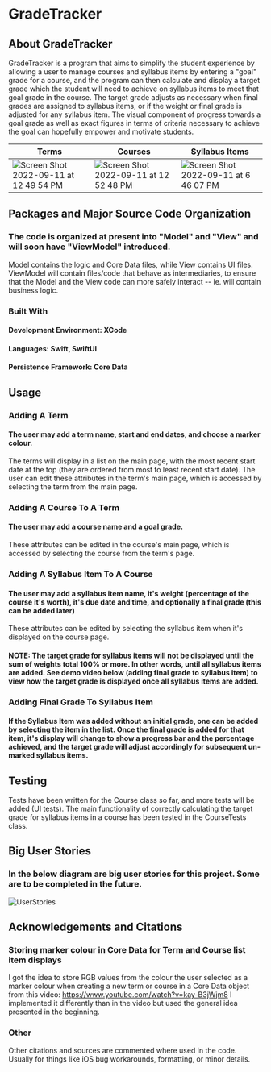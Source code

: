 #  GradeTracker

## About GradeTracker
GradeTracker is a program that aims to simplify the student experience by allowing a user to manage courses and syllabus items by entering a "goal" grade for a course, and the program can then calculate and display a target grade which the student will need to achieve on syllabus items to meet that goal grade in the course. The target grade adjusts as necessary when final grades are assigned to syllabus items, or if the weight or final grade is adjusted for any syllabus item.
The visual component of progress towards a goal grade as well as exact figures in terms of criteria necessary to achieve the goal can hopefully empower and motivate students.

| Terms | Courses | Syllabus Items |
| ---- | ---- | ---- |
| ![Screen Shot 2022-09-11 at 12 49 54 PM](https://user-images.githubusercontent.com/84199502/189553635-0d4d2a0e-5203-4faf-a5cf-5f52f1dac5de.png) | ![Screen Shot 2022-09-11 at 12 52 48 PM](https://user-images.githubusercontent.com/84199502/189553649-43ca072a-eb96-4865-87db-117a2fc445ca.png) | ![Screen Shot 2022-09-11 at 6 46 07 PM](https://user-images.githubusercontent.com/84199502/189554045-426c31fe-f2b1-46ed-89a7-c5e981f90a3d.png) |

## Packages and Major Source Code Organization 
### The code is organized at present into "Model" and "View" and will soon have "ViewModel" introduced. 
Model contains the logic and Core Data files, while View contains UI files. ViewModel will contain files/code that behave as intermediaries, to ensure that the Model and the View code can more safely interact -- ie. will contain business logic.

### Built With
#### Development Environment: XCode
#### Languages: Swift, SwiftUI
#### Persistence Framework: Core Data

## Usage 
### Adding A Term
#### The user may add a term name, start and end dates, and choose a marker colour.
The terms will display in a list on the main page, with the most recent start date at the top (they are ordered from most to least recent start date).
The user can edit these attributes in the term's main page, which is accessed by selecting the term from the main page.

### Adding A Course To A Term
#### The user may add a course name and a goal grade.
These attributes can be edited in the course's main page, which is accessed by selecting the course from the term's page.

### Adding A Syllabus Item To A Course
#### The user may add a syllabus item name, it's weight (percentage of the course it's worth), it's due date and time, and optionally a final grade (this can be added later)
These attributes can be edited by selecting the syllabus item when it's displayed on the course page.
#### NOTE: The target grade for syllabus items will not be displayed until the sum of weights total 100% or more. In other words, until all syllabus items are added. See demo video below (adding final grade to syllabus item) to view how the target grade is displayed once all syllabus items are added.

### Adding Final Grade To Syllabus Item
#### If the Syllabus Item was added without an initial grade, one can be added by selecting the item in the list. Once the final grade is added for that item, it's display will change to show a progress bar and the percentage achieved, and the target grade will adjust accordingly for subsequent un-marked syllabus items. 

## Testing
Tests have been written for the Course class so far, and more tests will be added (UI tests). The main functionality of correctly calculating the target grade for syllabus items in a course has been tested in the CourseTests class.

## Big User Stories
### In the below diagram are big user stories for this project. Some are to be completed in the future.
![UserStories](https://user-images.githubusercontent.com/84199502/170409763-c1c44888-cea0-4713-a6ae-e41e30e196a1.png)

## Acknowledgements and Citations
### Storing marker colour in Core Data for Term and Course list item displays
I got the idea to store RGB values from the colour the user selected as a marker colour when creating a new term or course in a Core Data object from this video: https://www.youtube.com/watch?v=kay-B3jWjm8
I implemented it differently than in the video but used the general idea presented in the beginning.

### Other
Other citations and sources are commented where used in the code. Usually for things like iOS bug workarounds, formatting, or minor details. 

